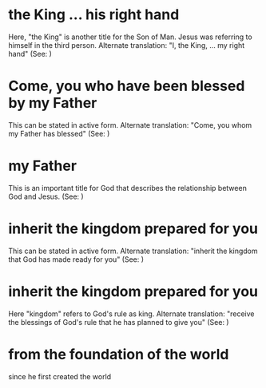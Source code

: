 
# the King ... his right hand
Here, "the King" is another title for the Son of Man. Jesus was referring to himself in the third person. Alternate translation: "I, the King, ... my right hand" (See: )

# Come, you who have been blessed by my Father
This can be stated in active form. Alternate translation: "Come, you whom my Father has blessed" (See: )

# my Father
This is an important title for God that describes the relationship between God and Jesus. (See: )

# inherit the kingdom prepared for you
This can be stated in active form. Alternate translation: "inherit the kingdom that God has made ready for you" (See: )

# inherit the kingdom prepared for you
Here "kingdom" refers to God's rule as king. Alternate translation: "receive the blessings of God's rule that he has planned to give you" (See: )

# from the foundation of the world
since he first created the world